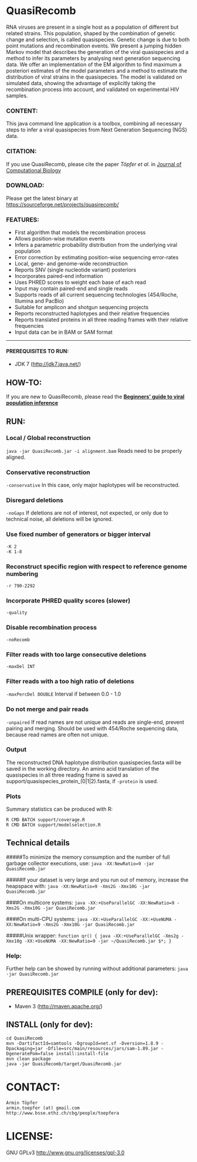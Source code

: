 # QuasiRecomb
RNA viruses are present in a single host as a population of different
but related strains. This population, shaped by the combination of
genetic change and selection, is called quasispecies. Genetic change
is due to both point mutations and recombination events. We present a
jumping hidden Markov model that describes the generation of the viral
quasispecies and a method to infer its parameters by analysing next
generation sequencing data. We offer an implementation of the
EM algorithm to find maximum a posteriori estimates of the model
parameters and a method to estimate the distribution of viral strains
in the quasispecies. The model is validated on simulated data, showing
the advantage of explicitly taking the recombination process into
account, and validated on experimental HIV samples.

### CONTENT:
This java command line application is a toolbox, combining all necessary
steps to infer a viral quasispecies from Next Generation Sequencing (NGS) data.

### CITATION:
If you use QuasiRecomb, please cite the paper <i>Töpfer et al.</i> in <a href="http://online.liebertpub.com/doi/abs/10.1089/cmb.2012.0232">Journal of Computational Biology</a>

### DOWNLOAD:
Please get the latest binary at https://sourceforge.net/projects/quasirecomb/

### FEATURES:
 - First algorithm that models the recombination process
 - Allows position-wise mutation events
 - Infers a parametric probability distribution from the underlying viral population
 - Error correction by estimating position-wise sequencing error-rates
 - Local, gene- and genome-wide reconstruction
 - Reports SNV (single nucleotide variant) posteriors
 - Incorporates paired-end information
 - Uses PHRED scores to weight each base of each read
 - Input may contain paired-end and single reads
 - Supports reads of all current sequencing technologies (454/Roche, Illumina and PacBio)
 - Suitable for amplicon and shotgun sequencing projects
 - Reports reconstructed haplotypes and their relative frequencies
 - Reports translated proteins in all three reading frames with their relative frequencies
 - Input data can be in BAM or SAM format

- - -

#### PREREQUISITES TO RUN:
 - JDK 7 (http://jdk7.java.net/)

## HOW-TO:
If you are new to QuasiRecomb, please read the **[Beginners' guide to viral population inference](https://github.com/armintoepfer/QuasiRecomb/blob/master/HOWTO.md)**

## RUN:
### Local / Global reconstruction
 `java -jar QuasiRecomb.jar -i alignment.bam`
 Reads need to be properly aligned.

### Conservative reconstruction
 `-conservative` 
  In this case, only major haplotypes will be reconstructed.

### Disregard deletions
 `-noGaps` 
  If deletions are not of interest, not expected, or only due to technical noise, all deletions will be ignored.

### Use fixed number of generators or bigger interval
 ```
 -K 2
 -K 1-8
 ```

### Reconstruct specific region with respect to reference genome numbering
 `-r 790-2292`

### Incorporate PHRED quality scores (slower)
 `-quality`

### Disable recombination process
 `-noRecomb`

### Filter reads with too large consecutive deletions
 `-maxDel INT` 

### Filter reads with a too high ratio of deletions
 `-maxPercDel DOUBLE` Interval if between 0.0 - 1.0

### Do not merge and pair reads
 `-unpaired` 
  If read names are not unique and reads are single-end, prevent pairing and merging. Should be used with 454/Roche sequencing data, because read names are often not unique.

### Output
 The reconstructed DNA haplotype distribution quasispecies.fasta will be saved in the working directory.
 An amino acid translation of the quasispecies in all three reading frame is saved as support/quasispecies_protein_(0|1|2).fasta, if `-protein` is used.
 
### Plots
 Summary statistics can be produced with R:
```
R CMD BATCH support/coverage.R
R CMD BATCH support/modelselection.R
```

## Technical details
#####To minimize the memory consumption and the number of full garbage collector executions, use:
`java -XX:NewRatio=9 -jar QuasiRecomb.jar`

#####If your dataset is very large and you run out of memory, increase the heapspace with:
`java -XX:NewRatio=9 -Xms2G -Xmx10G -jar QuasiRecomb.jar`

####On multicore systems:
`java -XX:+UseParallelGC -XX:NewRatio=9 -Xms2G -Xmx10G -jar QuasiRecomb.jar`

####On multi-CPU systems:
`java -XX:+UseParallelGC -XX:+UseNUMA -XX:NewRatio=9 -Xms2G -Xmx10G -jar QuasiRecomb.jar`

#####Unix wrapper:
`function qr() { java -XX:+UseParallelGC -Xms2g -Xmx10g -XX:+UseNUMA -XX:NewRatio=9 -jar ~/QuasiRecomb.jar $*; }`

### Help:
 Further help can be showed by running without additional parameters:
  `java -jar QuasiRecomb.jar`

## PREREQUISITES COMPILE (only for dev):
 - Maven 3 (http://maven.apache.org/)

## INSTALL (only for dev):
    cd QuasiRecomb
    mvn -DartifactId=samtools -DgroupId=net.sf -Dversion=1.8.9 -Dpackaging=jar -Dfile=src/main/resources/jars/sam-1.89.jar -DgeneratePom=false install:install-file
    mvn clean package
    java -jar QuasiRecomb/target/QuasiRecomb.jar

# CONTACT:
    Armin Töpfer
    armin.toepfer (at) gmail.com
    http://www.bsse.ethz.ch/cbg/people/toepfera

# LICENSE:
 GNU GPLv3 http://www.gnu.org/licenses/gpl-3.0
